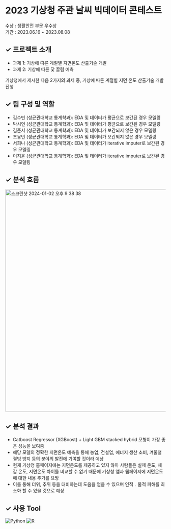 # 2023 기상청 주관 날씨 빅데이터 콘테스트 

수상 : 생활안전 부문 우수상\
기간 : 2023.06.16 ~ 2023.08.08

✓ 프로젝트 소개
------
- 과제 1: 기상에 따른 계절별 지면온도 산출기술 개발 
- 과제 2: 기상에 따른 닻 끌림 예측
  
기상청에서 제시한 다음 2가지의 과제 중, 기상에 따른 계절별 지면 온도 산출기술 개발 진행


✓ 팀 구성 및 역할
------
  - 김수빈 (성균관대학교 통계학과): EDA 및 데이터가 평균으로 보간된 경우 모델링
  - 박시언 (성균관대학교 통계학과): EDA 및 데이터가 평균으로 보간된 경우 모델링
  - 김준서 (성균관대학교 통계학과): EDA 및 데이터가 보간되지 않은 경우 모델링 
  - 조웅빈 (성균관대학교 통계학과): EDA 및 데이터가 보간되지 않은 경우 모델링
  - 서희나 (성균관대학교 통계학과): EDA 및 데이터가 iterative imputer로 보간된 경우 모델링
  - 이지윤 (성균관대학교 통계학과): EDA 및 데이터가 iterative imputer로 보간된 경우 모델링
  
✓ 분석 흐름 
------
<img width="696" alt="스크린샷 2024-01-02 오후 9 38 38" src="https://github.com/jiyunLeeee/2023_Weather_Big_Data_Contest/assets/134356622/5e3564fd-fdf0-49b9-9d75-10dc8ecc1e80">

✓ 분석 결과
------ 
 - Catboost Regressor (XGBoost) + Light GBM stacked hybrid 모형이 가장 좋은 성능을 보여줌
 - 해당 모델의 정확한 지면온도 예측을 통해 농업, 건설업, 에너지 생산 소비, 겨울철 결빙 방지 등의 분야의 발전에 기여할 것이라 예상
 - 현재 기상청 홈페이지에는 지면온도를 제공하고 있지 않아 사람들은 실제 온도, 체감 온도, 지면온도 차이를 비교할 수 없기 때문에  기상청 앱과 웹페이지에 지면온도에 대한 내용 추가를 요망
 - 이를 통해 더위, 추위 등을 대비하는데 도움을 얻을 수 있으며 인적﹒물적 피해를 최소화 할 수 있을 것으로 예상

✓ 사용 Tool
------
<img alt="Python" src ="https://img.shields.io/badge/Python-3776AB.svg?&style=flat-square&logo=Python&logoColor=white"/> <img alt="R" src ="https://img.shields.io/badge/R-276DC3.svg?&style=flat-square&logo=R&logoColor=white"/> 

